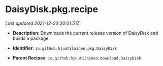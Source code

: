 # DaisyDisk.pkg.recipe

_Last updated 2021-12-23 20:01:51Z_

- **Description**: Downloads the current release version of DaisyDisk and builds a package.

- **Identifier**: `io.github.hjuutilainen.pkg.DaisyDisk`

- **Parent Recipes**: `io.github.hjuutilainen.download.DaisyDisk`
